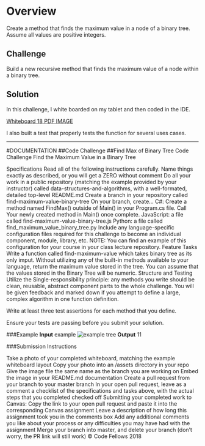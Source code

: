 # Overview

Create a method that finds the maximum value in a node of a binary tree. Assume all values are positive integers. 

## Challenge
Build a new recursive method that finds the maximum value of a node within a binary tree.

## Solution
In this challenge, I white boarded on my tablet and then coded in the IDE.

[Whiteboard 18 PDF IMAGE](/Users/sooz/codefellows/401Java/data-structures-and-algorithms/assets/Whiteboard18.pdf)

I also built a test that properly tests the function for several uses cases.

---------------------- 

#DOCUMENTATION
##Code Challenge
##Find Max of Binary Tree
Code Challenge
Find the Maximum Value in a Binary Tree

Specifications
Read all of the following instructions carefully. Name things exactly as described, or you will get a ZERO without comment
Do all your work in a public repository (matching the example provided by your instructor) called data-structures-and-algorithms, with a well-formated, detailed top-level README.md
Create a branch in your repository called find-maximum-value-binary-tree
On your branch, create…
C#: Create a method named FindMax() outside of Main() in your Program.cs file. Call Your newly created method in Main() once complete.
JavaScript: a file called find-maximum-value-binary-tree.js
Python: a file called find_maximum_value_binary_tree.py
Include any language-specific configuration files required for this challenge to become an individual component, module, library, etc.
NOTE: You can find an example of this configuration for your course in your class lecture repository.
Feature Tasks
Write a function called find-maximum-value which takes binary tree as its only imput. Without utilizing any of the built-in methods available to your language, return the maximum value stored in the tree. You can assume that the values stored in the Binary Tree will be numeric.
Structure and Testing
Utilize the Single-responsibility principle: any methods you write should be clean, reusable, abstract component parts to the whole challenge. You will be given feedback and marked down if you attempt to define a large, complex algorithm in one function definition.

Write at least three test assertions for each method that you define.

Ensure your tests are passing before you submit your solution.

###Example
**Input**
example
![example tree](/Users/sooz/codefellows/401Java/data-structures-and-algorithms/assets/binary-tree-maxfind.png)
**Output**
11



###Submission Instructions

Take a photo of your completed whiteboard, matching the example whiteboard layout
Copy your photo into an /assets directory in your repo
Give the image file the same name as the branch you are working on
Embed the image in your README.md documentation
Create a pull request from your branch to your master branch
In your open pull request, leave as a comment a checklist of the specifications and tasks above, with the actual steps that you completed checked off
Submitting your completed work to Canvas:
Copy the link to your open pull request and paste it into the corresponding Canvas assignment
Leave a description of how long this assignment took you in the comments box
Add any additional comments you like about your process or any difficulties you may have had with the assignment
Merge your branch into master, and delete your branch (don’t worry, the PR link will still work)
© Code Fellows 2018